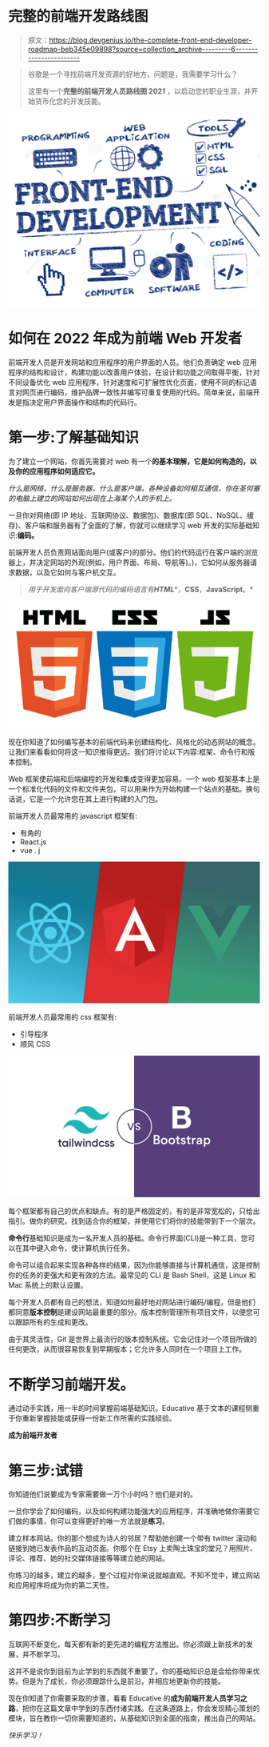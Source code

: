 # 完整的前端开发路线图

> 原文：<https://blog.devgenius.io/the-complete-front-end-developer-roadmap-beb345e09898?source=collection_archive---------6----------------------->

> 谷歌是一个寻找前端开发资源的好地方，问题是，我需要学习什么？
> 
> 这里有一个**完整的前端开发人员路线图 2021** ，以启动您的职业生涯，并开始货币化您的开发技能。

![](img/6ead2fd1cadd7638f884325f75c644fb.png)

# 如何在 2022 年成为前端 Web 开发者

前端开发人员是开发网站和应用程序的用户界面的人员。他们负责确定 web 应用程序的结构和设计，构建功能以改善用户体验，在设计和功能之间取得平衡，针对不同设备优化 web 应用程序，针对速度和可扩展性优化页面，使用不同的标记语言对网页进行编码，维护品牌一致性并编写可重复使用的代码。简单来说，前端开发是指决定用户界面操作和结构的代码行。

# 第一步:了解基础知识

为了建立一个网站，你首先需要对 web 有一个**的基本理解，它是如何构造的，以及你的应用程序如何适应它。**

*什么是网络，什么是服务器，什么是客户端，各种设备如何相互通信，你在圣何塞的电脑上建立的网站如何出现在上海某个人的手机上。*

一旦你对网络(即 IP 地址、互联网协议、数据包)、数据库(即 SQL、NoSQL、缓存)、客户端和服务器有了全面的了解，你就可以继续学习 web 开发的实际基础知识:**编码。**

前端开发人员负责网站面向用户(或客户)的部分。他们的代码运行在客户端的浏览器上，并决定网站的外观(例如，用户界面、布局、导航等)。)，它如何从服务器请求数据，以及它如何与客户机交互。

> *用于开发面向客户端源代码的编码语言有****HTML****，****CSS****，****JavaScript****。*

![](img/c9cde7979d7ca9904122e7e78f98f5cd.png)

现在你知道了如何编写基本的前端代码来创建结构化、风格化的动态网站的概念。让我们来看看如何将这一知识推得更远。我们将讨论以下内容:框架、命令行和版本控制。

Web 框架使前端和后端编程的开发和集成变得更加容易。一个 web 框架基本上是一个标准化代码的文件和文件夹包，可以用来作为开始构建一个站点的基础。换句话说，它是一个允许您在其上进行构建的入门包。

前端开发人员最常用的 javascript 框架有:

*   有角的
*   React.js
*   vue . j

![](img/132048d707830b47de94e9483af4c9c0.png)

前端开发人员最常用的 css 框架有:

*   引导程序
*   顺风 CSS

![](img/a96beb5aa4b5e8de0826fc365666f483.png)

每个框架都有自己的优点和缺点。有的是严格固定的，有的是非常宽松的，只给出指引。做你的研究，找到适合你的框架，并使用它们将你的技能带到下一个层次。

**命令行**基础知识是成为一名开发人员的基础。命令行界面(CLI)是一种工具，您可以在其中键入命令，使计算机执行任务。

命令可以组合起来实现各种各样的结果，因为你能够直接与计算机通信，这是控制你的任务的更强大和更有效的方法。最常见的 CLI 是 Bash Shell，这是 Linux 和 Mac 系统上的默认设置。

每个开发人员都有自己的想法，知道如何最好地对网站进行编码/编程，但是他们都同意**版本控制**是建设网站最重要的部分。版本控制管理所有项目文件，以便您可以跟踪所有的生成和更改。

由于其灵活性，Git 是世界上最流行的版本控制系统。它会记住对一个项目所做的任何更改，从而很容易恢复到早期版本；它允许多人同时在一个项目上工作。

# 不断学习前端开发。

通过动手实践，用一半的时间掌握前端基础知识。Educative 基于文本的课程侧重于你重新掌握技能或获得一份新工作所需的实践经验。

**成为前端开发者**

# 第三步:试错

你知道他们说要成为专家需要做一万个小时吗？他们是对的。

一旦你学会了如何编码，以及如何构建功能强大的应用程序，并准确地做你需要它们做的事情，你可以变得更好的唯一方法就是**练习**。

建立样本网站。你的那个想成为诗人的邻居？帮助她创建一个带有 twitter 滚动和链接到她已发表作品的互动页面。你那个在 Etsy 上卖陶土珠宝的堂兄？用照片、评论、推荐、她的社交媒体链接等等建立她的网站。

你练习的越多，建立的越多，整个过程对你来说就越直观。不知不觉中，建立网站和应用程序将成为你的第二天性。

# 第四步:不断学习

互联网不断变化，每天都有新的更先进的编程方法推出。你必须跟上新技术的发展，并不断学习。

这并不是说你到目前为止学到的东西就不重要了。你的基础知识总是会给你带来优势。但是为了成长，你必须跟踪什么是前沿，并相应地更新你的技能。

现在你知道了你需要采取的步骤，看看 Educative 的**成为前端开发人员学习之路**，把你在这篇文章中学到的东西付诸实践。在这条道路上，你会发现精心策划的模块，旨在教你一切你需要知道的，从基础知识到全面的指南，推出自己的网站。

*快乐学习！*